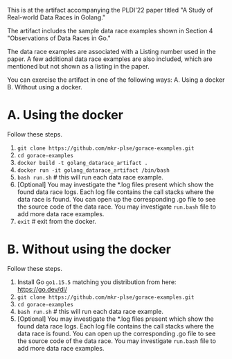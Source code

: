 
This is at the artifact accompanying the PLDI'22 paper titled "A Study of Real-world Data Races in Golang."

The artifact includes the sample data race examples shown in Section 4 "Observations of Data Races in Go." 

The data race examples are associated with a Listing number used in the paper. A few additional data race examples are also included, which are mentioned but not shown as a listing in the paper.

You can exercise the artifact in one of the following ways:
A. Using a docker
B. Without using a docker.

# A. Using the docker
Follow these steps.
1. `git clone https://github.com/mkr-plse/gorace-examples.git`
2. `cd gorace-examples`
3. `docker build -t golang_datarace_artifact .`
4. `docker run -it golang_datarace_artifact /bin/bash`
5. `bash run.sh` # this will run each data race example.
6. [Optional] You may investigate the *.log files present which show the found data race logs.
    Each log file contains the call stacks where the data race is found.
    You can open up the corresponding .go file to see the source code of the data race.
    You may investigate `run.bash` file to add more data race examples.
4. `exit` # exit from the docker.

# B. Without using the docker
Follow these steps.
1. Install Go `go1.15.5` matching you distribution from here: https://go.dev/dl/
2. `git clone https://github.com/mkr-plse/gorace-examples.git`
3. `cd gorace-examples`
4. `bash run.sh` # this will run each data race example.
5.  [Optional] You may investigate the *.log files present which show the found data race logs.
    Each log file contains the call stacks where the data race is found.
    You can open up the corresponding .go file to see the source code of the data race.
    You may investigate `run.bash` file to add more data race examples.

